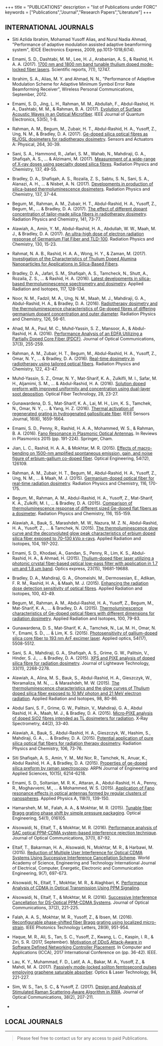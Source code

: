+++
title = "PUBLICATIONS"
description = "list of Publications under FORC"
keywords = ["Publications","Journal","Research Papers","Literature"]
+++


##  INTERNATIONAL JOURNALS

* Siti Azlida Ibrahim, Mohamad Yusoff Alias, and Nurul Nadia Ahmad, "Performance of adaptive modulation assisted adaptive beamforming system", IEICE Electronics Express, 2009, pp.1013-1018,6(14).
* Emami, S. D., Dashtabi, M. M., Lee, H. J., Arabanian, A. S., & Rashid, H. A. A. (2017). [1700 nm and 1800 nm band tunable thulium doped mode-locked fiber lasers](https://www.nature.com/articles/s41598-017-13200-x). Scientific reports, 7(1), 12747.

* Ibrahim, S. A., Alias, M. Y. and Ahmad, N. N., "Performance of Adaptive Modulation Scheme for Adaptive Minimum Symbol Error Rate Beamforming Receiver", Wireless Personal Communications, September, 2012.
* Emami, S. D., Jing, L. H., Rahman, M. M., Abdullah, F., Abdul-Rashid, H. A., Dashtabi, M. M., & Rahman, B. A. (2017). [Evolution of Surface Acoustic Waves in an Optical Microfiber](https://ieeexplore.ieee.org/abstract/document/8022858/). IEEE Journal of Quantum Electronics, 53(5), 1-8.

* Rahman, A. M., Begum, M., Zubair, H. T., Abdul-Rashid, H. A., Yusoff, Z., Ung, N. M., & Bradley, D. A. (2017). [Ge-doped silica optical fibres as RL/OSL dosimeters for radiotherapy dosimetry](https://www.sciencedirect.com/science/article/pii/S0924424717303369). Sensors and Actuators A: Physical, 264, 30-39.

* Sani, S. A., Hammond, R., Jafari, S. M., Wahab, N., Mahdiraji, G. A., Shafiqah, A. S., ... & Alzimami, M. (2017). [Measurement of a wide-range of X-ray doses using specialty doped silica fibres](https://www.sciencedirect.com/science/article/pii/S0969806X16300834). Radiation Physics and Chemistry, 137, 49-55.

* Bradley, D. A., Shafiqah, A. S., Rozaila, Z. S., Sabtu, S. N., Sani, S. A., Alanazi, A. H., ... & Nisbet, A. N. (2017). [Developments in production of silica-based thermoluminescence dosimeters](https://www.sciencedirect.com/science/article/pii/S0969806X16300135). Radiation Physics and Chemistry, 137, 37-44.

* Begum, M., Rahman, A. M., Zubair, H. T., Abdul-Rashid, H. A., Yusoff, Z., Begum, M., ... & Bradley, D. A. (2017). [The effect of different dopant concentration of tailor-made silica fibers in radiotherapy dosimetry](https://www.sciencedirect.com/science/article/pii/S0969806X17306060). Radiation Physics and Chemistry, 141, 73-77.

* Alawiah, A., Amin, Y. M., Abdul-Rashid, H. A., Abdullah, W. W., Maah, M. J., & Bradley, D. A. (2017). [An ultra-high dose of electron radiation response of Germanium Flat Fiber and TLD-100](https://www.sciencedirect.com/science/article/pii/S0969806X16302201). Radiation Physics and Chemistry, 130, 15-23.

* Rahmat, N. A. B., Rashid, H. A. A., Wong, H. Y., & Zaman, M. (2017). [Investigation of the Characteristics of Thulium Doped Alumina Nanoparticles for Applications in Silica-Based Fibers](https://www.researchgate.net/profile/Mukter_Zaman/publication/313005107_American_Journal_of_Applied_Sciences_Investigation_of_the_Characteristics_of_Thulium_Doped_Alumina_Nanoparticles_for_Applications_in_Silica-Based_Fibers/links/588c275f92851cef1360120a/American-Journal-of-Applied-Sciences-Investigation-of-the-Characteristics-of-Thulium-Doped-Alumina-Nanoparticles-for-Applications-in-Silica-Based-Fibers.pdf).

* Bradley, D. A., Jafari, S. M., Shafiqah, A. S., Tamcheck, N., Shutt, A., Rozaila, Z. S., ... & Rashid, H. A. (2016). [Latest developments in silica-based thermoluminescence spectrometry and dosimetry](https://www.sciencedirect.com/science/article/pii/S0969804315303730). Applied Radiation and Isotopes, 117, 128-134.

* Noor, N. M., Fadzil, M. A., Ung, N. M., Maah, M. J., Mahdiraji, G. A., Abdul-Rashid, H. A., & Bradley, D. A. (2016). [Radiotherapy dosimetry and the thermoluminescence characteristics of Ge-doped fibres of differing germanium dopant concentration and outer diameter](https://www.sciencedirect.com/science/article/pii/S0969806X16301347). Radiation Physics and Chemistry, 126, 56-61.

* Ahad, M. A., Paul, M. C., Muhd-Yassin, S. Z., Mansoor, A., & Abdul-Rashid, H. A. (2016). [Performance Analysis of an EDFA Utilizing a Partially Doped Core Fiber (PDCF)](https://www.degruyter.com/view/j/joc.2016.37.issue-3/joc-2015-0071/joc-2015-0071.xml). Journal of Optical Communications, 37(3), 255-259.

* Rahman, A. M., Zubair, H. T., Begum, M., Abdul-Rashid, H. A., Yusoff, Z., Omar, N. Y., ... & Bradley, D. A. (2016). [Real-time dosimetry in radiotherapy using tailored optical fibers](https://www.sciencedirect.com/science/article/pii/S0969806X16300196). Radiation Physics and Chemistry, 122, 43-47.

* Muhd-Yassin, S. Z., Omar, N. Y., Mat-Sharif, K. A., Zulkifli, M. I., Safar, M. H., Aljamimi, S. M., ... & Abdul-Rashid, H. A. (2016). [Solution doped preform with improved uniformity and concentration using dual-layer soot deposition](https://www.sciencedirect.com/science/article/pii/S1068520016000146). Optical Fiber Technology, 28, 23-27.

* Gunawardena, D. S., Mat-Sharif, K. A., Lai, M. H., Lim, K. S., Tamchek, N., Omar, N. Y., ... & Yang, H. Z. (2016). [Thermal activation of regenerated grating in hydrogenated gallosilicate fiber](https://ieeexplore.ieee.org/abstract/document/7336477/). IEEE Sensors Journal, 16(6), 1659-1664.

* Emami, S. D., Penny, R., Rashid, H. A. A., Mohammed, W. S., & Rahman, B. A. (2016). [Fano Resonance in Plasmonic Optical Antennas](https://link.springer.com/chapter/10.1007/978-3-319-24606-2_8). In Reviews in Plasmonics 2015 (pp. 191-224). Springer, Cham.

* Jian, L. C., Rashid, H. A. A., & Mokhtar, M. R. (2015). [Effects of macro-bending on 1500-nm amplified spontaneous emission, gain, and noise figure of erbium-gallium co-doped fiber](https://www.spiedigitallibrary.org/journals/Optical-Engineering/volume-54/issue-12/126109/Effects-of-macro-bending-on-1500-nm-amplified-spontaneous-emission/10.1117/1.OE.54.12.126109.short). Optical Engineering, 54(12), 126109.

* Rahman, A. M., Zubair, H. T., Begum, M., Abdul-Rashid, H. A., Yusoff, Z., Ung, N. M., ... & Maah, M. J. (2015). [Germanium-doped optical fiber for real-time radiation dosimetry](https://www.sciencedirect.com/science/article/pii/S0969806X15001565). Radiation Physics and Chemistry, 116, 170-175.

* Begum, M., Rahman, A. M., Abdul-Rashid, H. A., Yusoff, Z., Mat-Sharif, K. A., Zulkifli, M. I., ... & Bradley, D. A. (2015). [Comparison of thermoluminescence response of different sized Ge-doped flat fibers as a dosimeter](https://www.sciencedirect.com/science/article/pii/S0969806X15001267). Radiation Physics and Chemistry, 116, 155-159.

* Alawiah, A., Bauk, S., Marashdeh, M. W., Nazura, M. Z. N., Abdul-Rashid, H. A., Yusoff, Z., ... & Tamchek, N. (2015). [The thermoluminescence glow curve and the deconvoluted glow peak characteristics of erbium doped silica fiber exposed to 70–130 kVp x-rays](https://www.sciencedirect.com/science/article/pii/S0969804315300920). Applied Radiation and Isotopes, 104, 197-202.

* Emami, S. D., Khodaei, A., Gandan, S., Penny, R., Lim, K. S., Abdul-Rashid, H. A., & Ahmad, H. (2015). [Thulium-doped fiber laser utilizing a photonic crystal fiber-based optical low-pass filter with application in 1.7 μm and 1.8 μm band](https://www.osapublishing.org/oe/abstract.cfm?uri=oe-23-15-19681). Optics express, 23(15), 19681-19688.

* Bradley, D. A., Mahdiraji, G. A., Ghomeishi, M., Dermosesian, E., Adikan, F. R. M., Rashid, H. A., & Maah, M. J. (2015). [Enhancing the radiation dose detection sensitivity of optical fibres](https://www.sciencedirect.com/science/article/pii/S0969804314004242). Applied Radiation and Isotopes, 100, 43-49.

* Begum, M., Rahman, A. M., Abdul-Rashid, H. A., Yusoff, Z., Begum, M., Mat-Sharif, K. A., ... & Bradley, D. A. (2015). [Thermoluminescence characteristics of Ge-doped optical fibers with different dimensions for radiation dosimetry](https://www.sciencedirect.com/science/article/pii/S0969804314003807). Applied Radiation and Isotopes, 100, 79-83.

* Gunawardena, D. S., Mat-Sharif, K. A., Tamchek, N., Lai, M. H., Omar, N. Y., Emami, S. D., ... & Lim, K. S. (2015). [Photosensitivity of gallium-doped silica core fiber to 193 nm ArF excimer laser](https://www.osapublishing.org/ao/abstract.cfm?uri=ao-54-17-5508). Applied optics, 54(17), 5508-5512.

* Sani, S. A., Mahdiraji, G. A., Shafiqah, A. S., Grime, G. W., Palitsin, V., Hinder, S. J., ... & Bradley, D. A. (2015). [XPS and PIXE analysis of doped silica fibre for radiation dosimetry](https://www.osapublishing.org/jlt/abstract.cfm?uri=jlt-33-11-2268). Journal of Lightwave Technology, 33(11), 2268-2278.

* Alawiah, A., Alina, M. S., Bauk, S., Abdul-Rashid, H. A., Gieszczyk, W., Noramaliza, M. N., ... & Marashdeh, M. W. (2015). [The thermoluminescence characteristics and the glow curves of Thulium doped silica fiber exposed to 10 MV photon and 21 MeV electron radiation](https://www.sciencedirect.com/science/article/pii/S0969804315000172). Applied Radiation and Isotopes, 98, 80-86.

* Abdul Sani, S. F., Grime, G. W., Palitsin, V., Mahdiraji, G. A., Abdul Rashid, H. A., Maah, M. J., & Bradley, D. A. (2015). [Micro‐PIXE analysis of doped SiO2 fibres intended as TL dosimeters for radiation](https://onlinelibrary.wiley.com/doi/abs/10.1002/xrs.2575). X‐Ray Spectrometry, 44(2), 33-40.

* Alawiah, A., Bauk, S., Abdul-Rashid, H. A., Gieszczyk, W., Hashim, S., Mahdiraji, G. A., ... & Bradley, D. A. (2015). [Potential application of pure silica optical flat fibers for radiation therapy dosimetry](https://www.sciencedirect.com/science/article/pii/S0969806X14002540). Radiation Physics and Chemistry, 106, 73-76.

* Siti Shafiqah, A. S., Amin, Y. M., Md Nor, R., Tamchek, N., Anuar, K., Abdul Rashid, H. A., & Bradley, D. A. (2015). [Properties of ge-doped silica preform by raman spectroscopy](http://epubs.surrey.ac.uk/840202/). ARPN Journal of Engineering and Applied Sciences, 10(15), 6214-6218.

* Emami, S. D., Soltanian, M. R. K., Attaran, A., Abdul-Rashid, H. A., Penny, R., Moghavvemi, M., ... & Mohammed, W. S. (2015). [Application of Fano resonance effects in optical antennas formed by regular clusters of nanospheres](https://link.springer.com/article/10.1007/s00339-014-8832-2). Applied Physics A, 118(1), 139-150.

* Hamarsheh, M. M., Falah, A. A., & Mokhtar, M. R. (2015). [Tunable fiber Bragg grating phase shift by simple pressure packaging](https://www.spiedigitallibrary.org/journals/Optical-Engineering/volume-54/issue-1/016105/Tunable-fiber-Bragg-grating-phase-shift-by-simple-pressure-packaging/10.1117/1.OE.54.1.016105.full?SSO=1). Optical Engineering, 54(1), 016105.

* Alsowaidi, N., Eltaif, T., & Mokhtar, M. R. (2016). [Performance analysis of SAC optical PPM-CDMA system-based interference rejection technique](https://www.degruyter.com/view/j/joc.2016.37.issue-1/joc-2015-0012/joc-2015-0012.xml). Journal of Optical Communications, 37(1), 87-92.

* Eltaif, T., Bakarman, H. A., Alsowaidi, N., Mokhtar, M. R., & Harbawi, M. (2015). [Reduction of Multiple User Interference for Optical CDMA Systems Using Successive Interference Cancellation Scheme](https://pdfs.semanticscholar.org/d175/06d79375ddd03025a3979327b188a6f96dee.pdf). World Academy of Science, Engineering and Technology International Journal of Electrical, Computer, Energetic, Electronic and Communication Engineering, 9(7), 697-673.

* Alsowaidi, N., Eltaif, T., Mokhtar, M. R., & Alaghbari, K. [Performance Analysis of CDMA in Optical Transmission Using PPM Signaling](https://pdfs.semanticscholar.org/5f3c/8317c7af82853d44467be3b3db7d105a4cd0.pdf).

* Alsowaidi, N., Eltaif, T., & Mokhtar, M. R. (2016). [Successive Interference Cancellation for DS-Optical PPM-CDMA Systems](https://www.degruyter.com/view/j/joc.2016.37.issue-2/joc-2015-0057/joc-2015-0057.xml). Journal of Optical Communications, 37(2), 221-225.

* Falah, A. A. S., Mokhtar, M. R., Yusoff, Z., & Ibsen, M. (2016). [Reconfigurable phase-shifted fiber Bragg grating using localized micro-strain](https://ieeexplore.ieee.org/abstract/document/7384701/). IEEE Photonics Technology Letters, 28(9), 951-954.

* Haque, M. R., Ali, S., Tan, S. C., Yusoff, Z., Kwang, L. C., Kaspin, I. R., & Ziri, S. R. (2017, September). [Motivation of DDoS Attack-Aware in Software Defined Networking Controller Placement](https://ieeexplore.ieee.org/abstract/document/8079751/). In Computer and Applications (ICCA), 2017 International Conference on (pp. 36-42). IEEE.

* Lau, K. Y., Muhammad, F. D., Latif, A. A., Bakar, M. A., Yusoff, Z., & Mahdi, M. A. (2017). [Passively mode-locked soliton femtosecond pulses employing graphene saturable absorber](https://www.sciencedirect.com/science/article/pii/S0030399216309525). Optics & Laser Technology, 94, 221-227.

* Sim, W. S., Tan, S. C., & Yusoff, Z. (2017). [Design and Analysis of Stimulated Raman Scattering-Aware Algorithm in RWA](https://www.degruyter.com/view/j/joc.2017.38.issue-2/joc-2016-0023/joc-2016-0023.xml?format=INT&intcmp=trendmd). Journal of Optical Communications, 38(2), 207-211.

*







## LOCAL JOURNALS




---

> Please feel free to contact us for any access to paid Publications.
